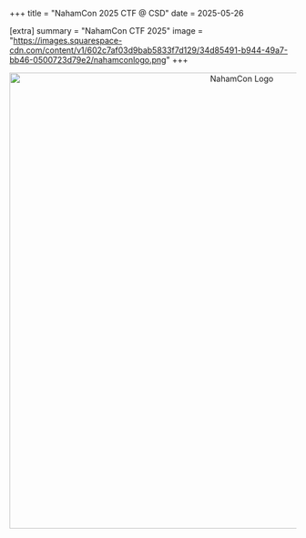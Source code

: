 +++
title = "NahamCon 2025 CTF @ CSD"
date = 2025-05-26

[extra]
summary = "NahamCon CTF 2025"
image = "https://images.squarespace-cdn.com/content/v1/602c7af03d9bab5833f7d129/34d85491-b944-49a7-bb46-0500723d79e2/nahamconlogo.png"
+++


<p align="center">
  <img src="/img/posts/nahamcon25/8a32b55ff0d59d5cc26ba77a9ead51251427547842562965d84ea2efcc904c73.png" alt="NahamCon Logo" width="800" />
</p>